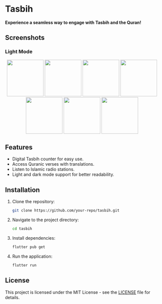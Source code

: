 # Tasbih

**Experience a seamless way to engage with Tasbih and the Quran!**

## Screenshots

### Light Mode
<p align="center">
  <img src="https://github.com/user-attachments/assets/e202eebd-93d4-422a-9d7b-d420744a9735" width="120" /> <!-- Tasbeeh -->
  <img src="https://github.com/user-attachments/assets/c4ade213-4256-478a-9ac9-c734a2e037e6" width="120" /> <!-- Sura Content -->
  <img src="https://github.com/user-attachments/assets/f37d392c-13a3-425a-adef-8e056eb1a499" width="120" /> <!-- Sura Content 3 -->
  <img src="https://github.com/user-attachments/assets/22c7da23-fd44-4bfd-b90f-994176055e99" width="120" /> <!-- Radio -->
  <img src="https://github.com/user-attachments/assets/15f8c7be-81af-4e1b-b628-a1344085beca" width="120" /> <!-- Quran -->
  <img src="https://github.com/user-attachments/assets/a45183b5-61f7-42d9-a9d1-e702b91541a4" width="120" /> <!-- Quran 3 -->
  <img src="https://github.com/user-attachments/assets/67ab9299-e121-4f68-9b1d-d0320424aac0" width="120" /> <!-- Group 8 -->
</p>




## Features
- Digital Tasbih counter for easy use.
- Access Quranic verses with translations.
- Listen to Islamic radio stations.
- Light and dark mode support for better readability.

## Installation
1. Clone the repository:
   ```sh
   git clone https://github.com/your-repo/tasbih.git
   ```
2. Navigate to the project directory:
   ```sh
   cd tasbih
   ```
3. Install dependencies:
   ```sh
   flutter pub get
   ```
4. Run the application:
   ```sh
   flutter run
   ```

## License
This project is licensed under the MIT License - see the [LICENSE](LICENSE) file for details.
